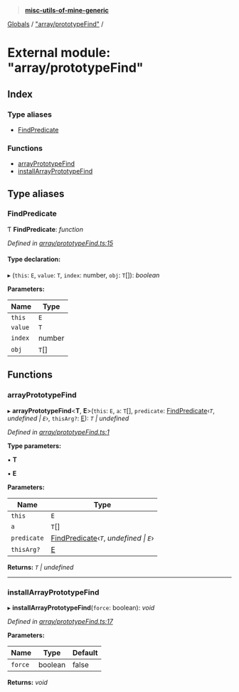 > **[misc-utils-of-mine-generic](../README.md)**

[Globals](../globals.md) / ["array/prototypeFind"](_array_prototypefind_.md) /

# External module: "array/prototypeFind"

## Index

### Type aliases

* [FindPredicate](_array_prototypefind_.md#findpredicate)

### Functions

* [arrayPrototypeFind](_array_prototypefind_.md#arrayprototypefind)
* [installArrayPrototypeFind](_array_prototypefind_.md#installarrayprototypefind)

## Type aliases

###  FindPredicate

Ƭ **FindPredicate**: *function*

*Defined in [array/prototypeFind.ts:15](https://github.com/cancerberoSgx/misc-utils-of-mine/blob/ca10768/misc-utils-of-mine-generic/src/array/prototypeFind.ts#L15)*

#### Type declaration:

▸ (`this`: `E`, `value`: `T`, `index`: number, `obj`: `T`[]): *boolean*

**Parameters:**

Name | Type |
------ | ------ |
`this` | `E` |
`value` | `T` |
`index` | number |
`obj` | `T`[] |

## Functions

###  arrayPrototypeFind

▸ **arrayPrototypeFind**<**T**, **E**>(`this`: `E`, `a`: `T`[], `predicate`: [FindPredicate](_array_prototypefind_.md#findpredicate)‹*`T`*, *undefined | `E`*›, `thisArg?`: [E]()): *`T` | undefined*

*Defined in [array/prototypeFind.ts:1](https://github.com/cancerberoSgx/misc-utils-of-mine/blob/ca10768/misc-utils-of-mine-generic/src/array/prototypeFind.ts#L1)*

**Type parameters:**

▪ **T**

▪ **E**

**Parameters:**

Name | Type |
------ | ------ |
`this` | `E` |
`a` | `T`[] |
`predicate` | [FindPredicate](_array_prototypefind_.md#findpredicate)‹*`T`*, *undefined \| `E`*› |
`thisArg?` | [E]() |

**Returns:** *`T` | undefined*

___

###  installArrayPrototypeFind

▸ **installArrayPrototypeFind**(`force`: boolean): *void*

*Defined in [array/prototypeFind.ts:17](https://github.com/cancerberoSgx/misc-utils-of-mine/blob/ca10768/misc-utils-of-mine-generic/src/array/prototypeFind.ts#L17)*

**Parameters:**

Name | Type | Default |
------ | ------ | ------ |
`force` | boolean | false |

**Returns:** *void*